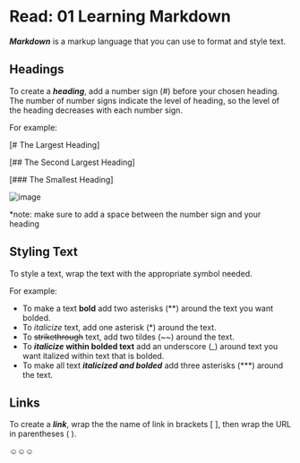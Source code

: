 # Read: 01 Learning Markdown
***Markdown*** is a markup language that you can use to format and style text.

## Headings

To create a ***heading***, add a number sign (#) before your chosen heading. The number of number signs indicate the level of heading, so the level of the heading decreases with each number sign.

For example:

[# The Largest Heading]

[## The Second Largest Heading]

[### The Smallest Heading]

![image](https://user-images.githubusercontent.com/114384014/192937133-2b26dcc4-63f2-40fa-bb58-a9cb79c99ebb.png)

*note: make sure to add a space between the number sign and your heading

## Styling Text

To style a text, wrap the text with the appropriate symbol needed.

For example:

- To make a text **bold** add two asterisks (**) around the text you want bolded.
- To *italicize* text, add one asterisk (*) around the text.
- To ~~strikethrough~~ text, add two tildes (~~) around the text.
- To **_italicize_ within bolded text** add an underscore (_) around text you want italized within text that is bolded.
- To make all text ***italicized and bolded*** add three asterisks (***) around the text.

## Links
To create a ***link***, wrap the the name of link in brackets [ ], then wrap the URL in parentheses ( ).

☺︎☺︎☺︎
